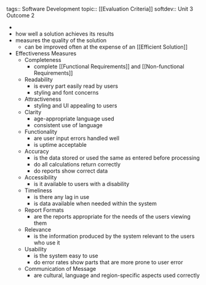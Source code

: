 tags:: Software Development
topic:: [[Evaluation Criteria]]
softdev:: Unit 3 Outcome 2

-
- how well a solution achieves its results
- measures the quality of the solution
	- can be improved often at the expense of an [[Efficient Solution]]
- Effectiveness Measures
	- Completeness
		- complete [[Functional Requirements]] and [[Non-functional Requirements]]
	- Readability
		- is every part easily read by users
		- styling and font concerns
	- Attractiveness
		- styling and UI appealing to users
	- Clarity
		- age-appropriate language used
		- consistent use of language
	- Functionality
		- are user input errors handled well
		- is uptime acceptable
	- Accuracy
		- is the data stored or used the same as entered before processing
		- do all calculations return correctly
		- do reports show correct data
	- Accessibility
		- is it available to users with a disability
	- Timeliness
		- is there any lag in use
		- is data available when needed within the system
	- Report Formats
		- are the reports appropriate for the needs of the users viewing them
	- Relevance
		- is the information produced by the system relevant to the users who use it
	- Usability
		- is the system easy to use
		- do error rates show parts that are more prone to user error
	- Communication of Message
		- are cultural, language and region-specific aspects used correctly